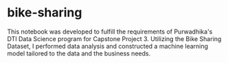 # bike-sharing

This notebook was developed to fulfill the requirements of Purwadhika's DTI Data Science program for Capstone Project 3. Utilizing the Bike Sharing Dataset, I performed data analysis and constructed a machine learning model tailored to the data and the business needs.

